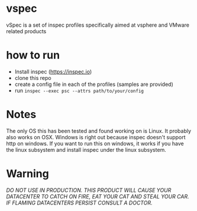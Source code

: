 # vspec
vSpec is a set of inspec profiles specifically aimed at vsphere and VMware related products

# how to run
- Install inspec (https://inspec.io)
- clone this repo
- create a config file in each of the profiles (samples are provided)
- run `inspec --exec psc --attrs path/to/your/config`

# Notes

The only OS this has been tested and found working on is Linux. It probably also works on OSX. Windows is right out because inspec doesn't support http on windows. If you want to run this on windows, it works if you have the linux subsystem and install inspec under the linux subsystem. 

# Warning

*DO NOT USE IN PRODUCTION. THIS PRODUCT WILL CAUSE YOUR DATACENTER TO CATCH ON FIRE, EAT YOUR CAT AND STEAL YOUR CAR. IF FLAMING DATACENTERS PERSIST CONSULT A DOCTOR.*
